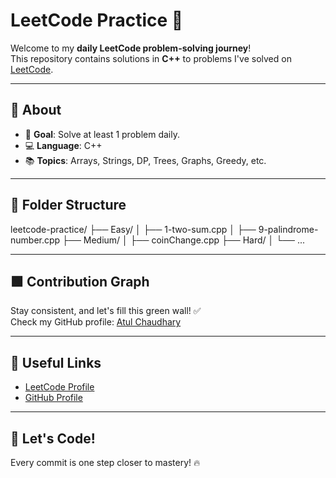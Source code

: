 # LeetCode Practice 🧠

Welcome to my **daily LeetCode problem-solving journey**!  
This repository contains solutions in **C++** to problems I've solved on [LeetCode](https://leetcode.com/).

---

## 📌 About

- 🔁 **Goal**: Solve at least 1 problem daily.
- 💻 **Language**: C++
- 📚 **Topics**: Arrays, Strings, DP, Trees, Graphs, Greedy, etc.

---

## 📂 Folder Structure

leetcode-practice/
├── Easy/
│ ├── 1-two-sum.cpp
│ ├── 9-palindrome-number.cpp
├── Medium/
│ ├── coinChange.cpp
├── Hard/
│ └── ...


---

## 🟩 Contribution Graph

Stay consistent, and let's fill this green wall! ✅  
Check my GitHub profile: [Atul Chaudhary](https://github.com/atulchaudh15)

---

## 🔗 Useful Links

- [LeetCode Profile](https://leetcode.com/atulchaudh15)
- [GitHub Profile](https://github.com/atulchaudh15)

---

## 🚀 Let's Code!

Every commit is one step closer to mastery! 🔥

